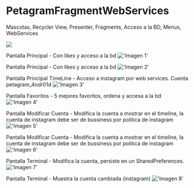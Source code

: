 
# PetagramFragmentWebServices

Mascotas, Recycler View, Presenter, Fragments, Acceso a la BD, Menus, WebServices 



![](../../tree/master/screenshoot/1.png)

Pantalla Principal - Con likes y acceso a la bd
!['Imagen 1'](https://github.com/bicolorman/PetagramWebServices/blob/master/screenshoot/1.png?raw=true)


Pantalla Principal - Con likes y acceso a la bd
!['Imagen 2'](https://github.com/bicolorman/PetagramWebServices/blob/master/screenshoot/2.png?raw=true)

Pantalla Principal TimeLine - Acceso a instagram por web services. Cuenta petagram_4ndr01d
!['Imagen 3'](https://github.com/bicolorman/PetagramWebServices/blob/master/screenshoot/3.png?raw=true)

Pantalla Favoritos  - 5 mejores favoritos, ordena y accesa a la bd
!['Imagen 4'](https://github.com/bicolorman/PetagramWebServices/blob/master/screenshoot/4.png?raw=true)

Pantalla Modificar Cuenta - Modifica la cuenta a mostrar en el timeline, la cuenta de instagram debe ser de bussiness por politica de instagram
!['Imagen 5'](https://github.com/bicolorman/PetagramWebServices/blob/master/screenshoot/5.png?raw=true)

Pantalla Modificar Cuenta - Modifica la cuenta a mostrar en el timeline, la cuenta de instagram debe ser de bussiness por politica de instagram
!['Imagen 6'](https://github.com/bicolorman/PetagramWebServices/blob/master/screenshoot/6.png?raw=true)

Pantalla Terminal - Modifica la cuenta, persiste en un SharedPreferences.
!['Imagen 7'](https://github.com/bicolorman/PetagramWebServices/blob/master/screenshoot/7.png?raw=true)

Pantalla Terminal - Muestra la cuenta cambiada (instagram)
!['Imagen 8'](https://github.com/bicolorman/PetagramWebServices/blob/master/screenshoot/8.png?raw=true)



